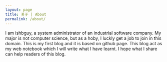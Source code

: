 ```yaml
---
layout: page
title: 关于 | About
permalink: /about/
---
```


I am ishbguy, a system administrator of an industrial software company. My
major is not computer science, but as a hoby, I luckly get a job to join in
this domain. This is my first blog and it is based on github page. This blog
act as my web notebook which I will write what I have learnt. I hope what I
share can help readers of this blog.
